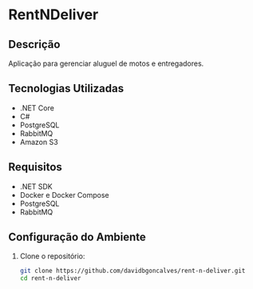 # RentNDeliver

## Descrição
Aplicação para gerenciar aluguel de motos e entregadores.

## Tecnologias Utilizadas
- .NET Core
- C#
- PostgreSQL
- RabbitMQ 
- Amazon S3 

## Requisitos
- .NET SDK
- Docker e Docker Compose
- PostgreSQL 
- RabbitMQ 

## Configuração do Ambiente
1. Clone o repositório:
   ```sh
   git clone https://github.com/davidbgoncalves/rent-n-deliver.git
   cd rent-n-deliver
